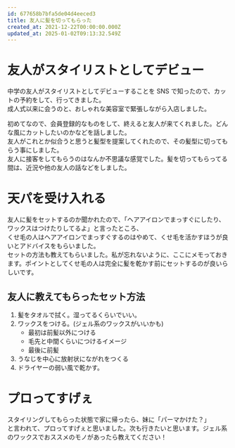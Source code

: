 ```yaml
---
id: 677658b7bfa5de04d4eeced3
title: 友人に髪を切ってもらった
created_at: 2021-12-22T00:00:00.000Z
updated_at: 2025-01-02T09:13:32.549Z
---
```


<h1>友人がスタイリストとしてデビュー</h1>
<p>中学の友人がスタイリストとしてデビューすることを SNS で知ったので、カットの予約をして、行ってきました。<br>
成人式以来に会うのと、おしゃれな美容室で緊張しながら入店しました。</p>
<p>初めてなので、会員登録的なものをして、終えると友人が来てくれました。どんな風にカットしたいのかなどを話しました。<br>
友人がこれとか似合うと思うと髪型を提案してくれたので、その髪型に切ってもらう事にしました。<br>
友人に接客をしてもらうのはなんか不思議な感覚でした。髪を切ってもらってる間は、近況や他の友人の話などをしました。</p>
<h1>天パを受け入れる</h1>
<p>友人に髪をセットするのか聞かれたので、「ヘアアイロンでまっすぐにしたり、ワックスはつけたりしてるよ」と言ったところ、<br>
くせ毛の人はヘアアイロンでまっすぐするのはやめて、くせ毛を活かすほうが良いとアドバイスをもらいました。<br>
セットの方法も教えてもらいました。私が忘れないように、ここにメモっておきます。ポイントとしてくせ毛の人は完全に髪を乾かす前にセットするのが良いらしいです。</p>
<h2>友人に教えてもらったセット方法</h2>
<ol>
<li>髪をタオルで拭く。湿ってるくらいでいい。</li>
<li>ワックスをつける。(ジェル系のワックスがいいかも)
<ul>
<li>最初は前髪以外につける</li>
<li>毛先と中間くらいにつけるイメージ</li>
<li>最後に前髪</li>
</ul>
</li>
<li>うなじを中心に放射状にながれをつくる</li>
<li>ドライヤーの弱い風で乾かす。</li>
</ol>
<h1>プロってすげぇ</h1>
<p>スタイリングしてもらった状態で家に帰ったら、妹に「パーマかけた？」<br>
と言われて、プロってすげぇと思いました。次も行きたいと思います。ジェル系のワックスでおススメのモノがあったら教えてください！</p>
